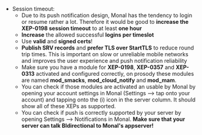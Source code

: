 - Session timeout:
  - Due to its push notification design, Monal has the tendency to login or resume rather a lot. Therefore it would be good to **increase the XEP-0198 session timeout** to at least **one hour**
  - **Increase** the allowed successful **logins per timeslot**
  - Use **valid** and **signed certs**!
  - **Publish SRV records** and **prefer TLS over StartTLS** to reduce round trip times. This is important on slow or unreliable mobile networks and improves the user experience and push notification reliability
  - Make sure you have a module for **XEP-0198**, **XEP-0357** and **XEP-0313** activated and configured correctly, on prosody these modules are named **mod_smacks**, **mod_cloud_notify** and **mod_mam**.
  - You can check if those modules are activated an usable by Monal by opening your account settings in Monal (Settings --> tap onto your account) and tapping onto the (i) icon in the server column. It should show all of these XEPs as supported.
  - You can check if push is correctly supported by your server by opening Settings --> Notifications in Monal. **Make sure that your server can talk BIdirectional to Monal's appserver!**
